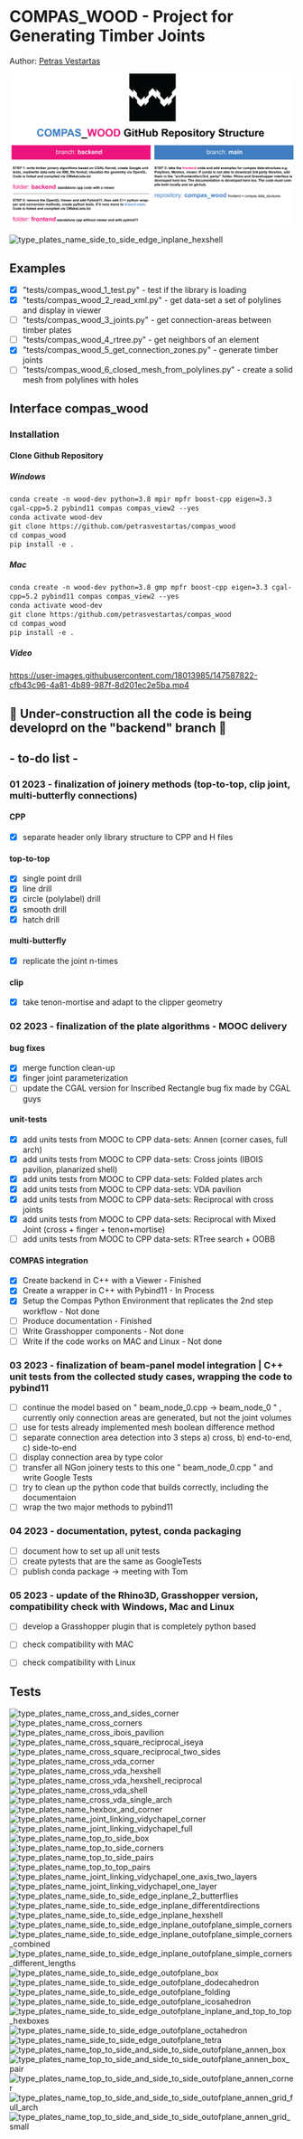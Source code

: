 # COMPAS_WOOD - Project for Generating Timber Joints

Author: [Petras Vestartas](https://petrasvestartas.com/Petras-Vestartas-CV)

![alt text](docs/__readme_images/compas_wood_github_repository_structure.png "github_repository_structure")

![type_plates_name_side_to_side_edge_inplane_hexshell](https://user-images.githubusercontent.com/18013985/221278631-8ed8f5af-8485-49ec-9a99-625d5a4466e4.png)





## Examples
- [x] "tests/compas_wood_1_test.py" - test if the library is loading
- [x] "tests/compas_wood_2_read_xml.py" - get data-set a set of polylines and display in viewer
- [ ] "tests/compas_wood_3_joints.py" - get connection-areas between timber plates
- [ ] "tests/compas_wood_4_rtree.py" - get neighbors of an element
- [x] "tests/compas_wood_5_get_connection_zones.py" - generate timber joints
- [ ] "tests/compas_wood_6_closed_mesh_from_polylines.py" - create a solid mesh from polylines with holes

## Interface compas_wood

### Installation

#### Clone Github Repository

##### Windows

    conda create -n wood-dev python=3.8 mpir mpfr boost-cpp eigen=3.3 cgal-cpp=5.2 pybind11 compas compas_view2 --yes
    conda activate wood-dev
    git clone https://github.com/petrasvestartas/compas_wood
    cd compas_wood
    pip install -e .

##### Mac


    conda create -n wood-dev python=3.8 gmp mpfr boost-cpp eigen=3.3 cgal-cpp=5.2 pybind11 compas compas_view2 --yes
    conda activate wood-dev
    git clone https:/github.com/petrasvestartas/compas_wood
    cd compas_wood 
    pip install -e . 

##### Video
https://user-images.githubusercontent.com/18013985/147587822-cfb43c96-4a81-4b89-987f-8d201ec2e5ba.mp4




## :small_red_triangle: Under-construction all the code is being developrd on the "backend" branch :small_red_triangle:

## - to-do list - 

### 01 2023 - finalization of joinery methods (top-to-top, clip joint, multi-butterfly connections)

#### CPP
- [x] separate header only library structure to CPP and H files

#### top-to-top 

- [x] single point drill
- [x] line drill
- [x] circle (polylabel) drill
- [x] smooth drill
- [x] hatch drill
#### multi-butterfly
- [x] replicate the joint n-times
#### clip
- [x] take tenon-mortise and adapt to the clipper geometry


### 02 2023 - finalization of the plate algorithms - MOOC delivery

#### bug fixes
- [x] merge function clean-up
- [x] finger joint parameterization 
- [ ] update the CGAL version for Inscribed Rectangle bug fix made by CGAL guys

#### unit-tests 
- [x] add units tests from MOOC to CPP data-sets: Annen (corner cases, full arch)
- [x] add units tests from MOOC to CPP data-sets: Cross joints (IBOIS pavilion, planarized shell)
- [x] add units tests from MOOC to CPP data-sets: Folded plates arch
- [x] add units tests from MOOC to CPP data-sets: VDA pavilion
- [x] add units tests from MOOC to CPP data-sets: Reciprocal with cross joints
- [x] add units tests from MOOC to CPP data-sets: Reciprocal with Mixed Joint (cross + finger + tenon+mortise)
- [ ] add units tests from MOOC to CPP data-sets: RTree search + OOBB

#### COMPAS integration 
- [x] Create backend in C++ with a Viewer - Finished
- [x] Create a wrapper in C++ with Pybind11 - In Process
- [x] Setup the Compas Python Environment that replicates the 2nd step workflow - Not done
- [ ] Produce documentation - Finished
- [ ] Write Grasshopper components - Not done
- [ ] Write if the code works on MAC and Linux - Not done

### 03 2023 - finalization of beam-panel model integration | C++ unit tests from the collected study cases, wrapping the code to pybind11
- [ ] continue the model based on " beam_node_0.cpp -> beam_node_0 " , currently only connection areas are generated, but not the joint volumes
- [ ] use for tests already implemented mesh boolean difference method
- [ ] separate connection area detection into 3 steps a) cross, b) end-to-end, c) side-to-end
- [ ] display connection area by type color
- [ ] transfer all NGon joinery tests to this one " beam_node_0.cpp " and write Google Tests
- [ ] try to clean up the python code that builds correctly, including the documentaion
- [ ] wrap the two major methods to pybind11

### 04 2023 - documentation, pytest, conda packaging
- [ ] document how to set up all unit tests
- [ ] create pytests that are the same as GoogleTests
- [ ] publish conda package -> meeting with Tom

### 05 2023 - update of the Rhino3D, Grasshopper version, compatibility check with Windows, Mac and Linux
- [ ] develop a Grasshopper plugin that is completely python based
- [ ] check compatibility with MAC
- [ ] check compatibility with Linux







## Tests
![type_plates_name_cross_and_sides_corner](https://user-images.githubusercontent.com/18013985/221279761-5753e90d-b73a-4e63-824a-da8b5d57d3c2.png)
![type_plates_name_cross_corners](https://user-images.githubusercontent.com/18013985/221279772-0d037f1a-1c43-4c11-b42d-77558b9bc2d1.png)
![type_plates_name_cross_ibois_pavilion](https://user-images.githubusercontent.com/18013985/221279812-6262616b-b9d7-4e49-a132-1463da5d521d.png)
![type_plates_name_cross_square_reciprocal_iseya](https://user-images.githubusercontent.com/18013985/221279849-06216149-af3d-43cd-9c38-556787568f95.png)
![type_plates_name_cross_square_reciprocal_two_sides](https://user-images.githubusercontent.com/18013985/221279870-a92d24a5-77d6-4bc4-b673-576d2080dbba.png)
![type_plates_name_cross_vda_corner](https://user-images.githubusercontent.com/18013985/221279885-da130a52-069c-48fd-bad7-4d77aea3ab8f.png)
![type_plates_name_cross_vda_hexshell](https://user-images.githubusercontent.com/18013985/221279901-1f5db62d-e706-44bd-aa7d-89585941ab4d.png)
![type_plates_name_cross_vda_hexshell_reciprocal](https://user-images.githubusercontent.com/18013985/221279915-c2e475a9-985b-4de4-ab3a-86cebe5d2135.png)
![type_plates_name_cross_vda_shell](https://user-images.githubusercontent.com/18013985/221279929-1371e713-7550-4cba-9c98-b3a89bdd3b9e.png)
![type_plates_name_cross_vda_single_arch](https://user-images.githubusercontent.com/18013985/221279946-74486522-8b29-43ff-b37d-f15ac232def7.png)
![type_plates_name_hexbox_and_corner](https://user-images.githubusercontent.com/18013985/221279958-cc2f48c3-a11e-4594-bd44-759fe6cd28dd.png)
![type_plates_name_joint_linking_vidychapel_corner](https://user-images.githubusercontent.com/18013985/221279972-428f1c5c-c89a-4f80-a727-1ea72eafcfde.png)
![type_plates_name_joint_linking_vidychapel_full](https://user-images.githubusercontent.com/18013985/221279981-6566f387-c2e5-4e0d-ad90-761fee049d03.png)
![type_plates_name_top_to_side_box](https://user-images.githubusercontent.com/18013985/221280094-d764672b-e5b8-4f94-a2c7-81e2533faee9.png)
![type_plates_name_top_to_side_corners](https://user-images.githubusercontent.com/18013985/221280099-145ded55-4534-408f-a5c1-61862af68e12.png)
![type_plates_name_top_to_side_pairs](https://user-images.githubusercontent.com/18013985/221280101-d70d9f67-0835-4781-bf7d-558292fa3213.png)
![type_plates_name_top_to_top_pairs](https://user-images.githubusercontent.com/18013985/221280103-38caa7c4-7eb8-4390-bcda-5464498ec8de.png)
![type_plates_name_joint_linking_vidychapel_one_axis_two_layers](https://user-images.githubusercontent.com/18013985/221280106-73f6fe45-b7c6-4bf3-a3a9-9ec2194d462b.png)
![type_plates_name_joint_linking_vidychapel_one_layer](https://user-images.githubusercontent.com/18013985/221280107-d63cee86-ea27-4110-a0b7-0f4334725ff4.png)
![type_plates_name_side_to_side_edge_inplane_2_butterflies](https://user-images.githubusercontent.com/18013985/221280109-a93eabda-7043-40d0-ac95-e41114d45926.png)
![type_plates_name_side_to_side_edge_inplane_differentdirections](https://user-images.githubusercontent.com/18013985/221280110-ab04dba6-d0c3-43a3-b9c5-4e11735be8c0.png)
![type_plates_name_side_to_side_edge_inplane_hexshell](https://user-images.githubusercontent.com/18013985/221280112-957672d5-61a1-4b8b-baa5-b1742e6376cc.png)
![type_plates_name_side_to_side_edge_inplane_outofplane_simple_corners](https://user-images.githubusercontent.com/18013985/221280113-ad967c7b-69bc-4d31-adee-a4cb222ab54d.png)
![type_plates_name_side_to_side_edge_inplane_outofplane_simple_corners_combined](https://user-images.githubusercontent.com/18013985/221280116-04b9cc7a-71fe-41a3-98e0-72c0f86a1023.png)
![type_plates_name_side_to_side_edge_inplane_outofplane_simple_corners_different_lengths](https://user-images.githubusercontent.com/18013985/221280117-f1a3978e-5279-4b4e-b8fe-71eda7bd365d.png)
![type_plates_name_side_to_side_edge_outofplane_box](https://user-images.githubusercontent.com/18013985/221280119-81da8530-d4a3-4ad3-8827-2a9d37dabec0.png)
![type_plates_name_side_to_side_edge_outofplane_dodecahedron](https://user-images.githubusercontent.com/18013985/221280120-ae8f7c99-d337-4086-9a18-1cc1e39206b7.png)
![type_plates_name_side_to_side_edge_outofplane_folding](https://user-images.githubusercontent.com/18013985/221280121-65b795b5-4121-4992-aa6c-ea9698188f72.png)
![type_plates_name_side_to_side_edge_outofplane_icosahedron](https://user-images.githubusercontent.com/18013985/221280124-f732d47b-3cc3-455c-befe-86229d6b9bfb.png)
![type_plates_name_side_to_side_edge_outofplane_inplane_and_top_to_top_hexboxes](https://user-images.githubusercontent.com/18013985/221280127-c15abe51-6ea8-473c-924e-5d4aa57dd2f5.png)
![type_plates_name_side_to_side_edge_outofplane_octahedron](https://user-images.githubusercontent.com/18013985/221280130-0e424630-9fe8-4de6-a5aa-9ae2cb417183.png)
![type_plates_name_side_to_side_edge_outofplane_tetra](https://user-images.githubusercontent.com/18013985/221280131-0dc89330-acfb-4b59-b704-9dff53754268.png)
![type_plates_name_top_to_side_and_side_to_side_outofplane_annen_box](https://user-images.githubusercontent.com/18013985/221280134-209bedf8-8a87-4c85-b72c-2da1f5f5bf08.png)
![type_plates_name_top_to_side_and_side_to_side_outofplane_annen_box_pair](https://user-images.githubusercontent.com/18013985/221280135-2b560e71-d89c-49ad-89a8-511a837532c4.png)
![type_plates_name_top_to_side_and_side_to_side_outofplane_annen_corner](https://user-images.githubusercontent.com/18013985/221280139-fcd8499d-c04a-4522-9b1a-260fe513c0a0.png)
![type_plates_name_top_to_side_and_side_to_side_outofplane_annen_grid_full_arch](https://user-images.githubusercontent.com/18013985/221280141-fc286217-8aa4-44f5-af91-d40a30e35941.png)
![type_plates_name_top_to_side_and_side_to_side_outofplane_annen_grid_small](https://user-images.githubusercontent.com/18013985/221280143-af0952b8-24df-48b1-b242-e56a5bea5ecf.png)








